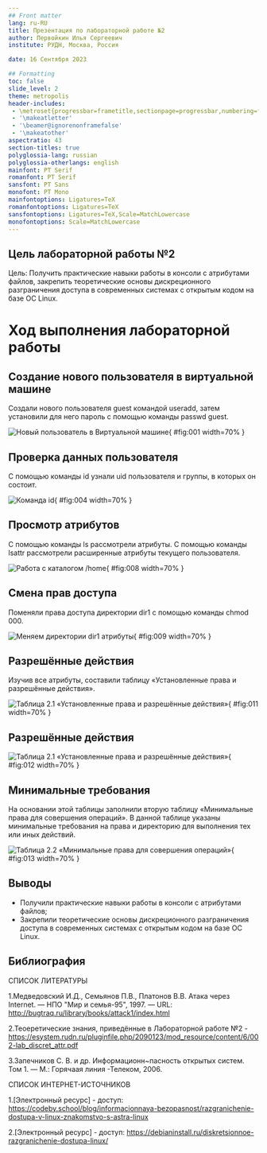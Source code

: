 ```yaml
---
## Front matter
lang: ru-RU
title: Презентация по лабораторной работе №2
author: Первойкин Илья Сергеевич
institute: РУДН, Москва, Россия

date: 16 Сентября 2023

## Formatting
toc: false
slide_level: 2
theme: metropolis
header-includes: 
 - \metroset{progressbar=frametitle,sectionpage=progressbar,numbering=fraction}
 - '\makeatletter'
 - '\beamer@ignorenonframefalse'
 - '\makeatother'
aspectratio: 43
section-titles: true
polyglossia-lang: russian
polyglossia-otherlangs: english
mainfont: PT Serif
romanfont: PT Serif
sansfont: PT Sans
monofont: PT Mono
mainfontoptions: Ligatures=TeX
romanfontoptions: Ligatures=TeX
sansfontoptions: Ligatures=TeX,Scale=MatchLowercase
monofontoptions: Scale=MatchLowercase
---
```


## Цель лабораторной работы №2

Цель: Получить практические навыки работы в консоли с атрибутами файлов, закрепить теоретические основы дискреционного разграничения доступа в современных системах с открытым кодом на базе ОС Linux.

# Ход выполнения лабораторной работы

## Создание нового пользователя в виртуальной машине

Создали нового пользователя guest командой useradd, затем установили для него пароль с помощью команды passwd guest.

![Новый пользователь в Виртуальной машине](image/1.png){ #fig:001 width=70% }

## Проверка данных пользователя

C помощью команды id узнали uid пользователя и группы, в которых он состоит.

![Команда id](image/4.png){ #fig:004 width=70% }

## Просмотр атрибутов

С помощью команды ls рассмотрели атрибуты. 
С помощью команды lsattr рассмотрели расширенные атрибуты текущего пользователя.

![Работа с каталогом /home](image/8.png){ #fig:008 width=70% }

## Смена прав доступа

Поменяли права доступа директории dir1 с помощью команды chmod 000.

![Меняем директории dir1 атрибуты](image/9.png){ #fig:009 width=70% }

## Разрешённые действия

Изучив все атрибуты, составили таблицу «Установленные права и разрешённые действия».

![Таблица 2.1 «Установленные права и разрешённые действия»](image/11.png){ #fig:011 width=70% }

## Разрешённые действия

![Таблица 2.1 «Установленные права и разрешённые действия»](image/12.png){ #fig:012 width=70% }

## Минимальные требования

На основании этой таблицы заполнили вторую таблицу «Минимальные права для совершения операций». В данной таблице указаны минимальные требования на права и директорию для выполнения тех или иных действий.

![Таблица 2.2 «Минимальные права для совершения операций»](image/13.png){ #fig:013 width=70% }

## Выводы

- Получили практические навыки работы в консоли с атрибутами файлов;
- Закрепили теоретические основы дискреционного разграничения доступа в современных системах с открытым кодом на базе ОС Linux.

## Библиография

СПИСОК ЛИТЕРАТУРЫ

1.Медведовский И.Д., Семьянов П.В., Платонов В.В. Атака через Internet. — НПО "Мир и семья-95",  1997. — URL: http://bugtraq.ru/library/books/attack1/index.html

2.Теоеретические знания, приведённые в Лабораторной работе №2 - https://esystem.rudn.ru/pluginfile.php/2090123/mod_resource/content/6/002-lab_discret_attr.pdf

3.Запечников С. В. и др. Информационн~пасность открытых систем. Том 1. — М.: Горячаая линия -Телеком, 2006.

СПИСОК ИНТЕРНЕТ-ИСТОЧНИКОВ

1.[Электронный ресурс] - доступ: https://codeby.school/blog/informacionnaya-bezopasnost/razgranichenie-dostupa-v-linux-znakomstvo-s-astra-linux

2.[Электронный ресурс] - доступ: https://debianinstall.ru/diskretsionnoe-razgranichenie-dostupa-linux/